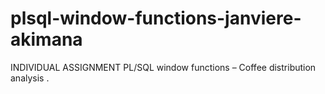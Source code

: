 # plsql-window-functions-janviere-akimana
INDIVIDUAL ASSIGNMENT PL/SQL window functions – Coffee distribution analysis .
